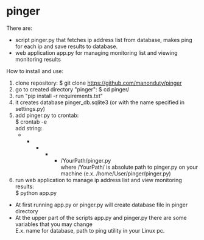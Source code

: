 # pinger

There are:
- script pinger.py that fetches ip address list from database, makes ping for each ip and save results to database.
- web application app.py for managing monitoring list and viewing monitoring results

How to install and use:

1. clone repository: $ git clone https://github.com/manonduty/pinger
2. go to created directory "pinger": $ cd pinger/
3. run "pip install -r requirements.txt"
4. 
    it creates database pinger_db.sqlite3 (or with the name specified in settings.py)
5. add pinger.py to crontab: <br>
    $ crontab -e <br>
  add string: <br>
     * * * * * /YourPath/pinger.py <br>
  where /YourPath/ is absolute path to pinger.py on your machine (e.x. /home/User/pinger/pinger.py)
7. run web application to manage ip address list and view monitoring results: <br>
    $ python app.py

- At first running app.py or pinger.py will create database file in pinger directory
- At the upper part of the scripts app.py and pinger.py there are some variables that you may change<br>
E.x. name for database, path to ping utility in your Linux pc.
